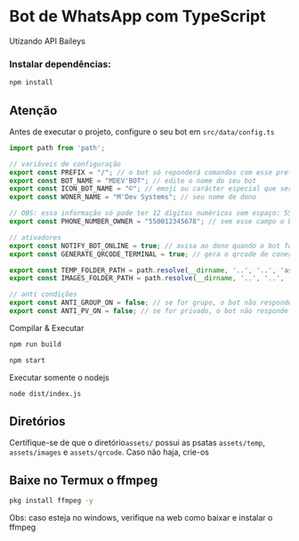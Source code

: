 # Bot de WhatsApp com TypeScript

Utizando API Baileys[](https://)

### Instalar dependências:

````bash
npm install
````

## Atenção

Antes de executar o projeto, configure o seu bot em `src/data/config.ts`

```typescript
import path from 'path';

// variáveis de configuração
export const PREFIX = "/"; // o bot só reponderá comandos com esse prefixo
export const BOT_NAME = "MDEV'BOT"; // edite o nome do seu bot
export const ICON_BOT_NAME = "©"; // emoji ou carácter especial que será exibido antes do nome do bot
export const WONER_NAME = "M'Dev Systems"; // seu nome de dono

// OBS: essa informação só pode ter 12 dígitos numéricos sem espaço: 55 + DDD + NÚMERO SEM O 9 inicial
export const PHONE_NUMBER_OWNER = "550012345678"; // sem esse campo o bot não saberá que é o dono que está mandando msg

// ativadores
export const NOTIFY_BOT_ONLINE = true; // avisa ao dono quando o bot for inicado.
export const GENERATE_QRCODE_TERMINAL = true; // gera o qrcode de conexão no terminal

export const TEMP_FOLDER_PATH = path.resolve(__dirname, '..', '..', 'assets', 'temp');
export const IMAGES_FOLDER_PATH = path.resolve(__dirname, '..', '..', 'assets', 'images');

// anti condições
export const ANTI_GROUP_ON = false; // se for grupo, o bot não responde
export const ANTI_PV_ON = false; // se for privado, o bot não responde


```



Compilar & Executar

```bash
npm run build 
```
```bash
npm start
```

Executar somente o nodejs

````bash
node dist/index.js
````

## Diretórios

Certifique-se de que o diretório`assets/` possui as psatas `assets/temp`, `assets/images` e `assets/qrcode`. Caso não haja, crie-os

## Baixe no Termux o ffmpeg
```bash
pkg install ffmpeg -y
```
Obs: caso esteja no windows, verifique na web como baixar e instalar o ffmpeg 


